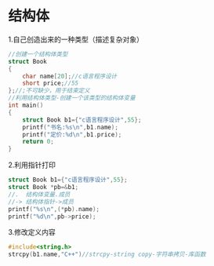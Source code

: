 # 结构体

1.自己创造出来的一种类型（描述复杂对象）

```c
//创建一个结构体类型
struct Book
{
    char name[20];//c语言程序设计
    short price;//55
};//;不可缺少，用于结束定义
//利用结构体类型-创建一个该类型的结构体变量
int main()
{
    struct Book b1={"c语言程序设计",55};
    printf("书名:%s\n",b1.name);
    printf("定价:%d\n",b1.price);
    return 0;
}
```

2.利用指针打印

```c
struct Book b1={"c语言程序设计",55};
struct Book *pb=&b1;
//.  结构体变量.成员
//-> 结构体指针->成员
printf("%s\n",(*pb).name);
printf("%d\n",pb->price);
```

3.修改定义内容

```c
#include<string.h>
strcpy(b1.name,"C++")//strcpy-string copy-字符串拷贝-库函数
```

